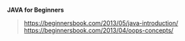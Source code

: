 **JAVA for Beginners**
> https://beginnersbook.com/2013/05/java-introduction/
> https://beginnersbook.com/2013/04/oops-concepts/
